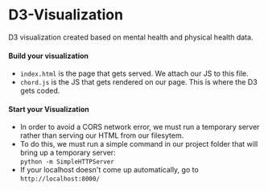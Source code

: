 # D3-Visualization
D3 visualization created based on mental health and physical health data.

#### Build your visualization
* `index.html` is the page that gets served.  We attach our JS to this file.
*  `chord.js` is the JS that gets rendered on our page.  This is where the D3 gets coded. 

#### Start your Visualization
* In order to avoid a CORS network error, we must run a temporary server rather than serving our HTML from our filesytem.
* To do this, we must run a simple command in our project folder that will bring up a temporary server:  
`python -m SimpleHTTPServer`
* If your localhost doesn't come up automatically, go to `http://localhost:8000/`
